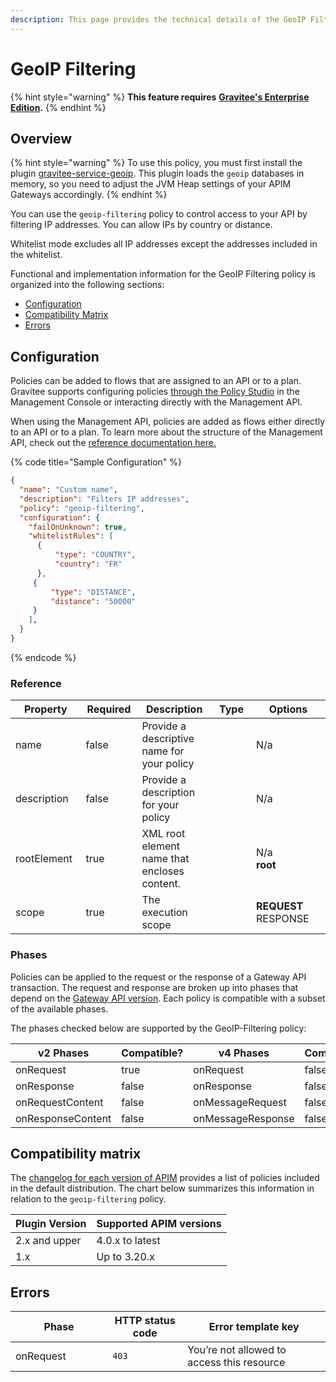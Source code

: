```yaml
---
description: This page provides the technical details of the GeoIP Filtering policy
---
```


# GeoIP Filtering

{% hint style="warning" %}
**This feature requires** [**Gravitee's Enterprise Edition**](../../overview/introduction-to-gravitee-api-management-apim/ee-vs-oss.md)**.**
{% endhint %}

## Overview

{% hint style="warning" %}
To use this policy, you must first install the plugin [gravitee-service-geoip](https://download.gravitee.io/#plugins/services/). This plugin loads the `geoip` databases in memory, so you need to adjust the JVM Heap settings of your APIM Gateways accordingly.
{% endhint %}

You can use the `geoip-filtering` policy to control access to your API by filtering IP addresses. You can allow IPs by country or distance.

Whitelist mode excludes all IP addresses except the addresses included in the whitelist.

Functional and implementation information for the GeoIP Filtering policy is organized into the following sections:

* [Configuration](geoip-filtering.md#configuration)
* [Compatibility Matrix](geoip-filtering.md#compatibility-matrix)
* [Errors](geoip-filtering.md#errors)

## Configuration

Policies can be added to flows that are assigned to an API or to a plan. Gravitee supports configuring policies [through the Policy Studio](../../guides/policy-design/) in the Management Console or interacting directly with the Management API.

When using the Management API, policies are added as flows either directly to an API or to a plan. To learn more about the structure of the Management API, check out the [reference documentation here.](../management-api-reference/)

{% code title="Sample Configuration" %}
```json
{
  "name": "Custom name",
  "description": "Filters IP addresses",
  "policy": "geoip-filtering",
  "configuration": {
    "failOnUnknown": true,
    "whitelistRules": [
      {
          "type": "COUNTRY",
          "country": "FR"
      },
     {
         "type": "DISTANCE",
         "distance": "50000"
     }
    ],
  }
}
```
{% endcode %}

### Reference

<table data-full-width="false"><thead><tr><th width="140">Property</th><th width="104" data-type="checkbox">Required</th><th width="207">Description</th><th width="111" data-type="select">Type</th><th width="247">Options</th></tr></thead><tbody><tr><td>name</td><td>false</td><td>Provide a descriptive name for your policy</td><td></td><td>N/a</td></tr><tr><td>description</td><td>false</td><td>Provide a description for your policy</td><td></td><td>N/a</td></tr><tr><td>rootElement</td><td>true</td><td>XML root element name that encloses content.</td><td></td><td>N/a<br><strong>root</strong></td></tr><tr><td>scope</td><td>true</td><td>The execution scope</td><td></td><td><strong>REQUEST</strong> RESPONSE</td></tr></tbody></table>

### Phases

Policies can be applied to the request or the response of a Gateway API transaction. The request and response are broken up into phases that depend on the [Gateway API version](../../overview/gravitee-api-definitions-and-execution-engines/). Each policy is compatible with a subset of the available phases.

The phases checked below are supported by the GeoIP-Filtering policy:

<table data-full-width="false"><thead><tr><th width="209">v2 Phases</th><th width="139" data-type="checkbox">Compatible?</th><th width="188.41136671177264">v4 Phases</th><th data-type="checkbox">Compatible?</th></tr></thead><tbody><tr><td>onRequest</td><td>true</td><td>onRequest</td><td>false</td></tr><tr><td>onResponse</td><td>false</td><td>onResponse</td><td>false</td></tr><tr><td>onRequestContent</td><td>false</td><td>onMessageRequest</td><td>false</td></tr><tr><td>onResponseContent</td><td>false</td><td>onMessageResponse</td><td>false</td></tr></tbody></table>

## Compatibility matrix

The [changelog for each version of APIM](../../releases-and-changelogs/changelogs/) provides a list of policies included in the default distribution. The chart below summarizes this information in relation to the `geoip-filtering` policy.

<table data-full-width="false"><thead><tr><th>Plugin Version</th><th>Supported APIM versions</th></tr></thead><tbody><tr><td>2.x and upper</td><td>4.0.x to latest</td></tr><tr><td>1.x</td><td>Up to 3.20.x</td></tr></tbody></table>

## Errors

<table data-full-width="false"><thead><tr><th width="210">Phase</th><th width="171">HTTP status code</th><th width="387">Error template key</th></tr></thead><tbody><tr><td>onRequest</td><td><code>403</code></td><td>You’re not allowed to access this resource</td></tr></tbody></table>
